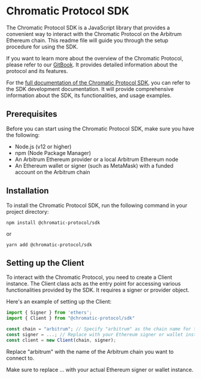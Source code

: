 # Chromatic Protocol SDK
The Chromatic Protocol SDK is a JavaScript library that provides a convenient way to interact with the Chromatic Protocol on the Arbitrum Ethereum chain. This readme file will guide you through the setup procedure for using the SDK.

If you want to learn more about the overview of the Chromatic Protocol, please refer to our [GitBook](https://chromatic-protocol.gitbook.io/docs). It provides detailed information about the protocol and its features.

For the [full documentation of the Chromatic Protocol SDK](https://chromatic-protocol.gitbook.io/docs/sdk/intro), you can refer to the SDK development documentation. It will provide comprehensive information about the SDK, its functionalities, and usage examples.


## Prerequisites
Before you can start using the Chromatic Protocol SDK, make sure you have the following:

- Node.js (v12 or higher)
- npm (Node Package Manager)
- An Arbitrum Ethereum provider or a local Arbitrum Ethereum node
- An Ethereum wallet or signer (such as MetaMask) with a funded account on the Arbitrum chain

## Installation
To install the Chromatic Protocol SDK, run the following command in your project directory:

```shell
npm install @chromatic-protocol/sdk
```

or

```shell
yarn add @chromatic-protocol/sdk
```

## Setting up the Client
To interact with the Chromatic Protocol, you need to create a Client instance. The Client class acts as the entry point for accessing various functionalities provided by the SDK. It requires a signer or provider object.

Here's an example of setting up the Client:

```javascript
import { Signer } from 'ethers';
import { Client } from "@chromatic-protocol/sdk"

const chain = "arbitrum"; // Specify "arbitrum" as the chain name for the Arbitrum chain
const signer = ...; // Replace with your Ethereum signer or wallet instance
const client = new Client(chain, signer);
```

Replace "arbitrum" with the name of the Arbitrum chain you want to connect to.

Make sure to replace ... with your actual Ethereum signer or wallet instance.
